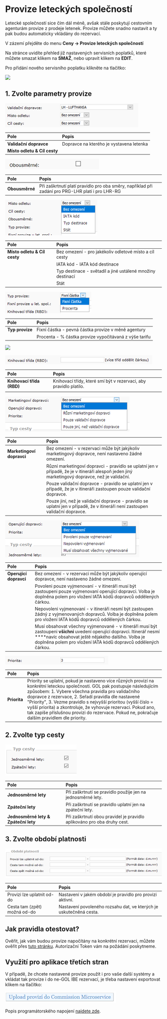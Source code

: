 # Provize leteckých společností

Letecké společností sice čím dál méně, avšak stále poskytují cestovním agenturám provize z prodeje letenek. Provize můžete snadno nastavit a ty pak budou automaticky vkládány do rezervací.

V zázemí přejděte do menu **Ceny -&gt; Provize leteckých společností**

Na stránce uvidíte přehled již nastavených servisních poplatků, které můžete smazat klikem na **SMAŽ**, nebo upravit klikem na **EDIT**.

Pro přidání nového servisního poplatku klikněte na tlačítko:

![](https://travelport.gitbooks.io/gol-ibe-cz/content/assets/AddCommission.png)

## 1. Zvolte parametry provize

![](../.gitbook/assets/image%20%2810%29.png)

| Pole | Popis |
| :--- | :--- |
| **Validační dopravce** | Dopravce na kterého je vystavena letenka |
| **Místo odletu & Cíl cesty** |  |

![](../.gitbook/assets/image%20%2815%29.png)

| Pole | Popis |
| :--- | :--- |
| **Obousměrné** | Při zaškrtnutí platí pravidlo pro oba směry, například při zadání pro PRG-LHR platí i pro LHR-RG |

![](../.gitbook/assets/image%20%2821%29.png)

| **Pole** | Popis |
| :--- | :--- |
| **Místo odletu & Cíl cesty** | Bez omezení - pro jakékoliv odletové místo a cíl cesty |
|  | IATA kód - IATA kód destinace |
|  | Typ destinace - světadíl a jiné ustálené množiny destinací |
|  | Stát |

![](../.gitbook/assets/image%20%282%29.png)

| **Pole** | Popis |
| :--- | :--- |
| **Typ provize** | Fixní částka - pevná částka provize v měně agentury |
|  | Procenta - % částka provize vypočítávaná z výše tarifu |

![](https://travelport.gitbooks.io/gol-ibe-cz/content/assets/commission8.png)

![](../.gitbook/assets/image%20%2834%29.png)

| **Pole** | Popis |
| :--- | :--- |
| **Knihovací třída \(RBD\)** | Knihovací třídy, které smí být v rezervaci, aby pravidlo platilo. |
|  |  |

![](../.gitbook/assets/image%20%2829%29.png)

| **Pole** | Popis |
| :--- | :--- |
| **Marketingoví dopravci** | Bez omezení - v rezervaci může být jakýkoliv marketingový dopravce, není nastaveno žádné omezení. |
|  | Různí marketingoví dopravci - pravidlo se uplatní jen v případě, že je v itineráři alespoň jeden jiný marketingový dopravce, než je validační. |
|  | Pouze validační dopravce - pravidlo se uplatní jen v případě, že je v itineráři zastoupen pouze validační dopravce. |
|  | Pouze jiní, než je validační dopravce - pravidlo se uplatní jen v případě, že v itineráři není zastoupen validační dopravce. |

![](../.gitbook/assets/image%20%2812%29.png)

| **Pole** | Popis |
| :--- | :--- |
| **Operující dopravci** | Bez omezení - v rezervaci může být jakýkoliv operující dopravce, není nastaveno žádné omezení. |
|  | Povoleni pouze vyjmenovaní - v itineráři musí být zastoupeni pouze vyjmenovaní operující dopravci. Volba je doplněna polem pro vložení IATA kódů dopravců oddělených čárkou. |
|  | Nepovoleni vyjmenovaní - v itineráři nesmí být zastoupen žádný z vyjmenovaných dopravců. Volba je doplněna polem pro vložení IATA kódů dopravců oddělených čárkou. |
|  | Musí obsahovat všechny vyjmenované - v itineráři musí být zastoupeni **všichni** uvedení operující dopravci. Itinerář nesmí ****navíc obsahovat ještě nějakého dalšího. Volba je doplněna polem pro vložení IATA kódů dopravců oddělených čárkou. |

![](../.gitbook/assets/image%20%2820%29.png)

| **Pole** | Popis |
| :--- | :--- |
| **Priorita** | Priority se uplatní, pokud je nastaveno více různých provizí na konkrétní leteckou společnosti. GOL pak postupuje následujícím způsobem: 1. Vybere všechna pravidla pro validačního dopravce z rezervace, 2. Seřadí pravidla dle nastavené "Priority", 3. Vezme pravidlo s nejvyšší prioritou \(vyšší číslo = vyšší priorita\) a zkontroluje, že vyhovuje rezervaci. Pokud ano, tak zapíše příslušnou provizi do rezervace. Pokud ne, pokračuje dalším pravidlem dle priority. |

## 2. Zvolte typ cesty

![](../.gitbook/assets/image%20%287%29.png)

| **Pole** | Popis |
| :--- | :--- |
| **Jednosměrné lety** | Při zaškrtnutí se pravidlo použije jen na jednosměrné lety. |
| **Zpáteční lety** | Při zaškrtnutí se pravidlo uplatní jen na zpáteční lety. |
| **Jednosměrné lety & Zpáteční lety** | Při zaškrtnutí obou pravidel je pravidlo aplikováno pro oba druhy cest. |

## 3. Zvolte období platnosti

![](../.gitbook/assets/image%20%2828%29.png)

| Pole | Popis |
| :--- | :--- |
| Provizi lze uplatnit od-do | Nastavení v jakém období je pravidlo pro provizi aktivní. |
| Cesta tam \(zpět\) možná od-do | Nastavení povoleného rozsahu dat, ve kterých je uskutečněná cesta. |

## Jak pravidla otestovat?

Ověřit, jak vám budou provize napočítány na konkrétní rezervaci, můžete ověřit přes [tuto stránku](https://cm.golibe.com/). Autorizační Token vám na požádání poskytneme.

## Využití pro aplikace třetích stran

V případě, že chcete nastavené provize použít i pro vaše další systémy a vkládat tak provize i do ne-GOL IBE rezervací, je třeba nastavení exportovat klikem na tlačítko:

![](../.gitbook/assets/image%20%285%29.png)

Popis programátorského napojení [najdete zde](https://misecz.gitbooks.io/commission-microservice/content/).

